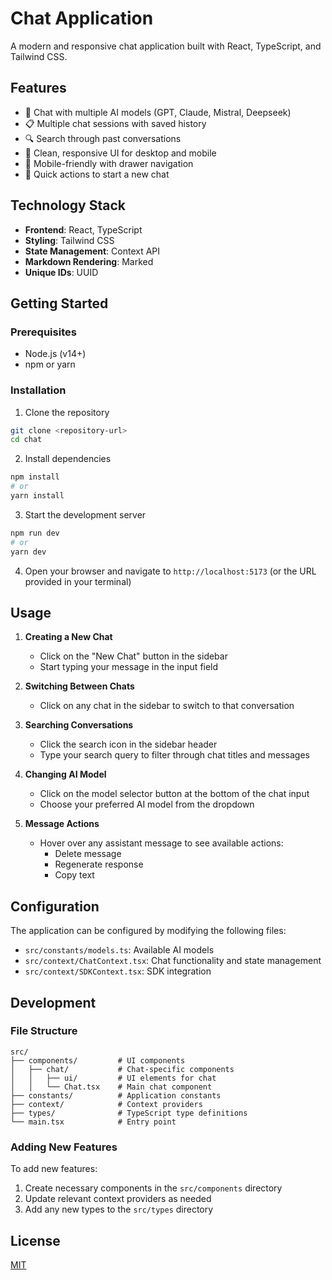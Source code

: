 # Chat Application

A modern and responsive chat application built with React, TypeScript, and Tailwind CSS.

## Features

- 💬 Chat with multiple AI models (GPT, Claude, Mistral, Deepseek)
- 📋 Multiple chat sessions with saved history
- 🔍 Search through past conversations
- 🎨 Clean, responsive UI for desktop and mobile
- 📱 Mobile-friendly with drawer navigation
- 🚀 Quick actions to start a new chat

## Technology Stack

- **Frontend**: React, TypeScript
- **Styling**: Tailwind CSS
- **State Management**: Context API
- **Markdown Rendering**: Marked
- **Unique IDs**: UUID

## Getting Started

### Prerequisites

- Node.js (v14+)
- npm or yarn

### Installation

1. Clone the repository
```bash
git clone <repository-url>
cd chat
```

2. Install dependencies
```bash
npm install
# or
yarn install
```

3. Start the development server
```bash
npm run dev
# or
yarn dev
```

4. Open your browser and navigate to `http://localhost:5173` (or the URL provided in your terminal)

## Usage

1. **Creating a New Chat**
   - Click on the "New Chat" button in the sidebar
   - Start typing your message in the input field

2. **Switching Between Chats**
   - Click on any chat in the sidebar to switch to that conversation

3. **Searching Conversations**
   - Click the search icon in the sidebar header
   - Type your search query to filter through chat titles and messages

4. **Changing AI Model**
   - Click on the model selector button at the bottom of the chat input
   - Choose your preferred AI model from the dropdown

5. **Message Actions**
   - Hover over any assistant message to see available actions:
     - Delete message
     - Regenerate response
     - Copy text

## Configuration

The application can be configured by modifying the following files:

- `src/constants/models.ts`: Available AI models
- `src/context/ChatContext.tsx`: Chat functionality and state management
- `src/context/SDKContext.tsx`: SDK integration

## Development

### File Structure

```
src/
├── components/         # UI components
│   ├── chat/           # Chat-specific components
│   │   ├── ui/         # UI elements for chat
│   │   └── Chat.tsx    # Main chat component
├── constants/          # Application constants
├── context/            # Context providers
├── types/              # TypeScript type definitions
└── main.tsx            # Entry point
```

### Adding New Features

To add new features:

1. Create necessary components in the `src/components` directory
2. Update relevant context providers as needed
3. Add any new types to the `src/types` directory

## License

[MIT](LICENSE)
